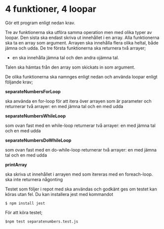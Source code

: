 # 4 funktioner, 4 loopar

Gör ett program enligt nedan krav.

Tre av funktionerna ska utföra samma operation men med olika typer av loopar. Den sista ska endast skriva ut innehållet i en array.
Alla funktionerna ska ta en array som argument. Arrayen ska innehålla flera olika heltal, både jämna och udda.
De tre första funktionerna ska returnera två arrayer; 

- en ska innehålla jämna tal och den andra ojämna tal.

Talen ska hämtas från den array som skickats in som argument.

De olika funktionerna ska namnges enligt nedan och använda loopar enligt följande krav;

**separateNumbersForLoop**

ska använda en for-loop för att itera över arrayen som är parameter och
returnerar två arrayer: en med jämna tal och en med udda


**separateNumbersWhileLoop**

som ovan fast med en while-loop
returnerar två arrayer: en med jämna tal och en med udda


**separateNumbersDoWhileLoop**

som ovan fast med en do-while-loop
returnerar två arrayer: en med jämna tal och en med udda


**printArray**

ska skriva ut innehållet i arrayen med som itereras med en foreach-loop.
ska inte returnera någonting


Testet som följer i repot med ska användas och godkänt ges om testet kan köras utan fel.
Du kan installera jest med kommandot


    $ npm install jest


För att köra testet;


    $npm test separatenumbers.test.js


  


